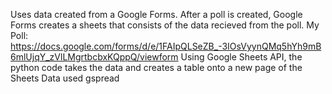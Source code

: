Uses data created from a Google Forms. After a poll is created, Google Forms creates a sheets that consists of the data recieved from the poll. 
My Poll: https://docs.google.com/forms/d/e/1FAIpQLSeZB_-3IOsVyynQMq5hYh9mB6mlUjqY_zVlLMgrtbcbxKQppQ/viewform
Using Google Sheets API, the python code takes the data and creates a table onto a new page of the Sheets Data
used gspread
